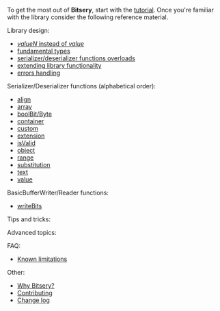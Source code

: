 To get the most out of **Bitsery**, start with the [tutorial](tutorial/README.md).
Once you're familiar with the library consider the following reference material.

Library design:
* [*valueN* instead of *value*](design/func_n.md)
* [fundamental types](design/fundamental_types.md)
* [serializer/deserializer functions overloads](design/function_overload.md)
* [extending library functionality](design/extensions.md)
* [errors handling](design/errors.md)

Serializer/Deserializer functions (alphabetical order):
* [align](fnc_array.md)
* [array](fnc_array.md)
* [boolBit/Byte](fnc_bool.md)
* [container](fnc_container.md)
* [custom](fnc_custom.md)
* [extension](fnc_extension.md)
* [isValid](reference/fnc_is_valid.md)
* [object](fnc_object.md)
* [range](fnc_range.md)
* [substitution](fnc_substitution.md)
* [text](fnc_text.md)
* [value](fnc_value.md)

BasicBufferWriter/Reader functions:
* [writeBits](bb_write_bits.md)

Tips and tricks:

Advanced topics:



FAQ:
* [Known limitations](limitations.md)

Other:
* [Why Bitsery?](why-bitsery.md)
* [Contributing](../CONTRIBUTING.md)
* [Change log](../CHANGELOG.md)
